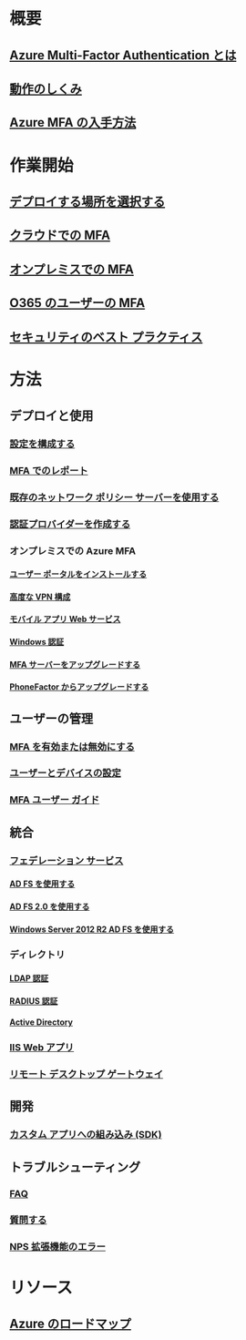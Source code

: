 # 概要
## [Azure Multi-Factor Authentication とは](multi-factor-authentication.md)
## [動作のしくみ](multi-factor-authentication-how-it-works.md)
## [Azure MFA の入手方法](multi-factor-authentication-versions-plans.md)

# 作業開始
## [デプロイする場所を選択する](multi-factor-authentication-get-started.md)
## [クラウドでの MFA](multi-factor-authentication-get-started-cloud.md)
## [オンプレミスでの MFA](multi-factor-authentication-get-started-server.md)
## [O365 のユーザーの MFA](https://support.office.com/article/Plan-for-multi-factor-authentication-for-Office-365-Deployments-043807b2-21db-4d5c-b430-c8a6dee0e6ba)
## [セキュリティのベスト プラクティス](multi-factor-authentication-security-best-practices.md)

# 方法
## デプロイと使用
### [設定を構成する](multi-factor-authentication-whats-next.md)
### [MFA でのレポート](multi-factor-authentication-manage-reports.md)
### [既存のネットワーク ポリシー サーバーを使用する](multi-factor-authentication-nps-extension.md)
### [認証プロバイダーを作成する](multi-factor-authentication-get-started-auth-provider.md)
### オンプレミスでの Azure MFA
#### [ユーザー ポータルをインストールする](multi-factor-authentication-get-started-portal.md)
#### [高度な VPN 構成](multi-factor-authentication-advanced-vpn-configurations.md)
#### [モバイル アプリ Web サービス](multi-factor-authentication-get-started-server-webservice.md)
#### [Windows 認証](multi-factor-authentication-get-started-server-windows.md)
#### [MFA サーバーをアップグレードする](multi-factor-authentication-server-upgrade.md)
#### [PhoneFactor からアップグレードする](multi-factor-authentication-get-started-server-upgrade.md)

## ユーザーの管理
### [MFA を有効または無効にする](multi-factor-authentication-get-started-user-states.md)
### [ユーザーとデバイスの設定](multi-factor-authentication-manage-users-and-devices.md)
### [MFA ユーザー ガイド](./end-user/multi-factor-authentication-end-user.md)

## 統合
### [フェデレーション サービス](multi-factor-authentication-get-started-adfs.md)
#### [AD FS を使用する](multi-factor-authentication-get-started-adfs-cloud.md)
#### [AD FS 2.0 を使用する](multi-factor-authentication-get-started-adfs-adfs2.md)
#### [Windows Server 2012 R2 AD FS を使用する](multi-factor-authentication-get-started-adfs-w2k12.md)
### ディレクトリ
#### [LDAP 認証](multi-factor-authentication-get-started-server-ldap.md)
#### [RADIUS 認証](multi-factor-authentication-get-started-server-radius.md)
#### [Active Directory](multi-factor-authentication-get-started-server-dirint.md)
### [IIS Web アプリ](multi-factor-authentication-get-started-server-iis.md)
### [リモート デスクトップ ゲートウェイ](multi-factor-authentication-get-started-server-rdg.md)

## 開発
### [カスタム アプリへの組み込み (SDK)](multi-factor-authentication-sdk.md)

## トラブルシューティング
### [FAQ](multi-factor-authentication-faq.md)
### [質問する](https://social.msdn.microsoft.com/Forums/newthread?category=windowsazureplatform&forum=windowsazureactiveauthentication&prof=required)
### [NPS 拡張機能のエラー](multi-factor-authentication-nps-errors.md)
# リソース
## [Azure のロードマップ](https://azure.microsoft.com/roadmap/)
